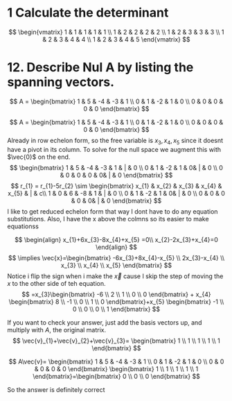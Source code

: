 # 1 Calculate the determinant

$$
\begin{vmatrix}
1 & 1 & 1 & 1 & 1 \\
1 & 2 & 2 & 2 & 2 \\
1 & 2 & 3 & 3 & 3 \\
1 & 2 & 3 & 4 & 4 \\
1 & 2 & 3 & 4 & 5
\end{vmatrix}
$$

# 12. Describe $\text{Nul A}$ by listing the spanning vectors.
$$
A = \begin{bmatrix}
1 & 5 & -4 & -3 & 1 \\
0 & 1 & -2 & 1 & 0 \\
0 & 0 & 0 & 0 & 0
\end{bmatrix}
$$

$$
A = \begin{bmatrix}
1 & 5 & -4 & -3 & 1 \\
0 & 1 & -2 & 1 & 0 \\
0 & 0 & 0 & 0 & 0
\end{bmatrix}
$$
Already in row echelon form, so the free variable is $x_{3},x_{4},x_{5}$  since it doesnt have a pivot in its column.
To solve for the null space we augment this with $\vec{0}$ on the end.
$$
\begin{bmatrix}
1 & 5 & -4 & -3 & 1 & | & 0 \\
0 & 1 & -2 & 1 & 0& | & 0 \\
0 & 0 & 0 & 0 & 0& | & 0
\end{bmatrix}
$$
$$
r_{1} = r_{1}-5r_{2}
\sim \begin{bmatrix} 
x_{1} & x_{2} & x_{3} & x_{4} & x_{5} & | & c\\
1 & 0 & 6 & -8 & 1 & | & 0 \\
0 & 1 & -2 & 1 & 0& | & 0 \\
0 & 0 & 0 & 0 & 0& | & 0
\end{bmatrix}
$$
I like to get reduced echelon form that way I dont have to do any equation substitutions. Also, I have the x above the colmns so its easier to make equationss

$$
\begin{align}
x_{1}+6x_{3}-8x_{4}+x_{5} =0\\
x_{2}-2x_{3}+x_{4}=0
\end{align}
$$
$$
\implies \vec{x}=\begin{bmatrix}
-6x_{3}+8x_{4}-x_{5} \\
2x_{3}-x_{4} \\
x_{3} \\
x_{4} \\
x_{5}
\end{bmatrix}
$$
Notice i flip the sign when i make the $\vec{x}$ cause I skip the step of moving the $x$ to the other side of teh equation.
$$
=x_{3}\begin{bmatrix}
-6 \\
2 \\
1 \\
0 \\
0
\end{bmatrix} + x_{4}
\begin{bmatrix}
8 \\
-1 \\
0 \\
1 \\
0
\end{bmatrix}+x_{5}
\begin{bmatrix}
-1 \\
0 \\
0 \\
0 \\
1
\end{bmatrix}
$$

If you want to check your answer, just add the basis vectors up, and multiply with $A$, the original matrix.
$$
\vec{v}_{1}+\vec{v}_{2}+\vec{v}_{3}=
\begin{bmatrix}
1 \\
1 \\
1 \\
1 \\
1
\end{bmatrix}
$$

$$
A\vec{v}=
\begin{bmatrix}
1 & 5 & -4 & -3 & 1 \\
0 & 1 & -2 & 1 & 0 \\
0 & 0 & 0 & 0 & 0
\end{bmatrix}
\begin{bmatrix}
1 \\
1 \\
1 \\
1 \\
1
\end{bmatrix}=\begin{bmatrix}
0 \\
0 \\
0
\end{bmatrix}
$$

So the answer is definitely correct